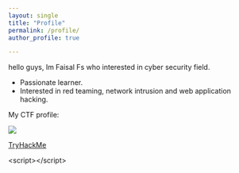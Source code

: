 ```yaml
---
layout: single
title: "Profile"
permalink: /profile/
author_profile: true

---
```


hello guys, Im Faisal Fs who interested in cyber security field.  

- Passionate learner.
- Interested in red teaming, network intrusion and web application hacking.

My CTF profile:

[ ![](https://www.hackthebox.eu/badge/image/133269)](https://www.hackthebox.eu/profile/133269)

[TryHackMe](https://tryhackme.com/p/Diefx "TryHackMe")

<script\><script src="https://tryhackme.com/badge/15707"></script></script\>
 
